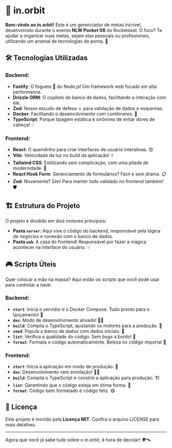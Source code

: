# 🚀 in.orbit

**Bem-vindo ao in.orbit!** Este é um gerenciador de metas incrível, desenvolvido durante o evento **NLW Pocket 08** da Rocketseat. O foco? Te ajudar a organizar suas metas, sejam elas pessoais ou profissionais, utilizando um arsenal de tecnologias de ponta. 🌟

## 🛠️ Tecnologias Utilizadas

### Backend:

- **Fastify**: O foguete 🚀 do Node.js! Um framework web focado em alta performance.
- **Drizzle ORM**: O copiloto do banco de dados, facilitando a interação com ele.
- **Zod**: Nosso escudo de defesa ⚔️ para validação de dados e esquemas.
- **Docker**: Facilitando o desenvolvimento com contêineres. 🐳
- **TypeScript**: Porque tipagem estática é sinônimo de evitar dores de cabeça! 💡

### Frontend:

- **React**: O queridinho para criar interfaces de usuário interativas. 😍
- **Vite**: Velocidade da luz no build da aplicação! ⚡
- **Tailwind CSS**: Estilizando sem complicação, com uma pitada de modernidade. 🎨
- **React Hook Form**: Gerenciamento de formulários? Fácil e sem drama. 📋
- **Zod**: Novamente? Sim! Para manter tudo validado no frontend também! 🛡️

## 🏗️ Estrutura do Projeto

O projeto é dividido em dois motores principais:

- **Pasta `server`**: Aqui vive o código do backend, responsável pela lógica de negócios e conexão com o banco de dados.
- **Pasta `web`**: A casa do frontend! Responsável por fazer a mágica acontecer na interface do usuário. ✨

## 🎮 Scripts Úteis

Quer colocar a mão na massa? Aqui estão os scripts que você pode usar para controlar a nave:

### Backend:

- **`start`**: Inicia o servidor e o Docker Compose. Tudo pronto para o lançamento! 🚀
- **`dev`**: Modo de desenvolvimento ativado! 👨‍💻
- **`build`**: Compila o TypeScript, ajustando os motores para a produção. 🔧
- **`seed`**: Popula o banco de dados com dados iniciais. 🌱
- **`lint`**: Verifica a qualidade do código. Sem bugs a bordo! 🐞
- **`format`**: Formata o código automaticamente. Beleza no código importa! 💅

### Frontend:

- **`start`**: Inicia a aplicação em modo de produção. 🚢
- **`dev`**: Desenvolvimento sem enrolação! 👨‍🎨
- **`build`**: Compila o TypeScript e constrói a aplicação para produção. 🏗️
- **`lint`**: Garantindo que o código esteja em ótima forma. 💪
- **`format`**: Código bem formatado é código feliz. 😄

## 📜 Licença

Este projeto é movido pela **Licença MIT**. Confira o arquivo LICENSE para mais detalhes.

---

Agora que você já sabe tudo sobre o in.orbit, é hora de decolar! 🌍🛰️
